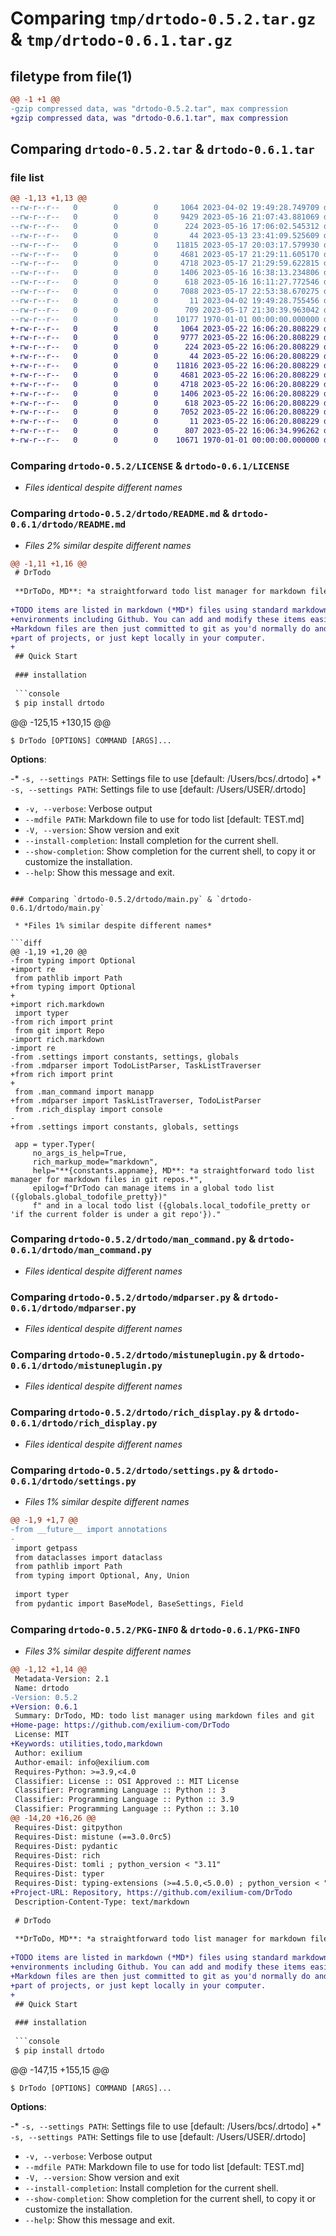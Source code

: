 # Comparing `tmp/drtodo-0.5.2.tar.gz` & `tmp/drtodo-0.6.1.tar.gz`

## filetype from file(1)

```diff
@@ -1 +1 @@
-gzip compressed data, was "drtodo-0.5.2.tar", max compression
+gzip compressed data, was "drtodo-0.6.1.tar", max compression
```

## Comparing `drtodo-0.5.2.tar` & `drtodo-0.6.1.tar`

### file list

```diff
@@ -1,13 +1,13 @@
--rw-r--r--   0        0        0     1064 2023-04-02 19:49:28.749709 drtodo-0.5.2/LICENSE
--rw-r--r--   0        0        0     9429 2023-05-16 21:07:43.881069 drtodo-0.5.2/drtodo/README.md
--rw-r--r--   0        0        0      224 2023-05-16 17:06:02.545312 drtodo-0.5.2/drtodo/__init__.py
--rw-r--r--   0        0        0       44 2023-05-13 23:41:09.525609 drtodo-0.5.2/drtodo/__main__.py
--rw-r--r--   0        0        0    11815 2023-05-17 20:03:17.579930 drtodo-0.5.2/drtodo/main.py
--rw-r--r--   0        0        0     4681 2023-05-17 21:29:11.605170 drtodo-0.5.2/drtodo/man_command.py
--rw-r--r--   0        0        0     4718 2023-05-17 21:29:59.622815 drtodo-0.5.2/drtodo/mdparser.py
--rw-r--r--   0        0        0     1406 2023-05-16 16:38:13.234806 drtodo-0.5.2/drtodo/mistuneplugin.py
--rw-r--r--   0        0        0      618 2023-05-16 16:11:27.772546 drtodo-0.5.2/drtodo/rich_display.py
--rw-r--r--   0        0        0     7088 2023-05-17 22:53:38.670275 drtodo-0.5.2/drtodo/settings.py
--rw-r--r--   0        0        0       11 2023-04-02 19:49:28.755456 drtodo-0.5.2/drtodo/util.py
--rw-r--r--   0        0        0      709 2023-05-17 21:30:39.963042 drtodo-0.5.2/pyproject.toml
--rw-r--r--   0        0        0    10177 1970-01-01 00:00:00.000000 drtodo-0.5.2/PKG-INFO
+-rw-r--r--   0        0        0     1064 2023-05-22 16:06:20.808229 drtodo-0.6.1/LICENSE
+-rw-r--r--   0        0        0     9777 2023-05-22 16:06:20.808229 drtodo-0.6.1/drtodo/README.md
+-rw-r--r--   0        0        0      224 2023-05-22 16:06:20.808229 drtodo-0.6.1/drtodo/__init__.py
+-rw-r--r--   0        0        0       44 2023-05-22 16:06:20.808229 drtodo-0.6.1/drtodo/__main__.py
+-rw-r--r--   0        0        0    11816 2023-05-22 16:06:20.808229 drtodo-0.6.1/drtodo/main.py
+-rw-r--r--   0        0        0     4681 2023-05-22 16:06:20.808229 drtodo-0.6.1/drtodo/man_command.py
+-rw-r--r--   0        0        0     4718 2023-05-22 16:06:20.808229 drtodo-0.6.1/drtodo/mdparser.py
+-rw-r--r--   0        0        0     1406 2023-05-22 16:06:20.808229 drtodo-0.6.1/drtodo/mistuneplugin.py
+-rw-r--r--   0        0        0      618 2023-05-22 16:06:20.808229 drtodo-0.6.1/drtodo/rich_display.py
+-rw-r--r--   0        0        0     7052 2023-05-22 16:06:20.808229 drtodo-0.6.1/drtodo/settings.py
+-rw-r--r--   0        0        0       11 2023-05-22 16:06:20.808229 drtodo-0.6.1/drtodo/util.py
+-rw-r--r--   0        0        0      807 2023-05-22 16:06:34.996262 drtodo-0.6.1/pyproject.toml
+-rw-r--r--   0        0        0    10671 1970-01-01 00:00:00.000000 drtodo-0.6.1/PKG-INFO
```

### Comparing `drtodo-0.5.2/LICENSE` & `drtodo-0.6.1/LICENSE`

 * *Files identical despite different names*

### Comparing `drtodo-0.5.2/drtodo/README.md` & `drtodo-0.6.1/drtodo/README.md`

 * *Files 2% similar despite different names*

```diff
@@ -1,11 +1,16 @@
 # DrTodo
 
 **DrToDo, MD**: *a straightforward todo list manager for markdown files in git repos.*
 
+TODO items are listed in markdown (*MD*) files using standard markdown syntax understood by most
+environments including Github. You can add and modify these items easily from the command line.
+Markdown files are then just committed to git as you'd normally do and shared with others or as
+part of projects, or just kept locally in your computer.
+
 ## Quick Start
 
 ### installation
 
 ```console
 $ pip install drtodo
 ```
@@ -125,15 +130,15 @@
 
 ```console
 $ DrTodo [OPTIONS] COMMAND [ARGS]...
 ```
 
 **Options**:
 
-* `-s, --settings PATH`: Settings file to use  [default: /Users/bcs/.drtodo]
+* `-s, --settings PATH`: Settings file to use  [default: /Users/USER/.drtodo]
 * `-v, --verbose`: Verbose output
 * `--mdfile PATH`: Markdown file to use for todo list  [default: TEST.md]
 * `-V, --version`: Show version and exit
 * `--install-completion`: Install completion for the current shell.
 * `--show-completion`: Show completion for the current shell, to copy it or customize the installation.
 * `--help`: Show this message and exit.
```

### Comparing `drtodo-0.5.2/drtodo/main.py` & `drtodo-0.6.1/drtodo/main.py`

 * *Files 1% similar despite different names*

```diff
@@ -1,19 +1,20 @@
-from typing import Optional
+import re
 from pathlib import Path
+from typing import Optional
+
+import rich.markdown
 import typer
-from rich import print
 from git import Repo
-import rich.markdown
-import re
-from .settings import constants, settings, globals
-from .mdparser import TodoListParser, TaskListTraverser
+from rich import print
+
 from .man_command import manapp
+from .mdparser import TaskListTraverser, TodoListParser
 from .rich_display import console
-
+from .settings import constants, globals, settings
 
 app = typer.Typer(
     no_args_is_help=True,
     rich_markup_mode="markdown",
     help="**{constants.appname}, MD**: *a straightforward todo list manager for markdown files in git repos.*",
     epilog=f"DrTodo can manage items in a global todo list ({globals.global_todofile_pretty})"
     f" and in a local todo list ({globals.local_todofile_pretty or 'if the current folder is under a git repo'})."
```

### Comparing `drtodo-0.5.2/drtodo/man_command.py` & `drtodo-0.6.1/drtodo/man_command.py`

 * *Files identical despite different names*

### Comparing `drtodo-0.5.2/drtodo/mdparser.py` & `drtodo-0.6.1/drtodo/mdparser.py`

 * *Files identical despite different names*

### Comparing `drtodo-0.5.2/drtodo/mistuneplugin.py` & `drtodo-0.6.1/drtodo/mistuneplugin.py`

 * *Files identical despite different names*

### Comparing `drtodo-0.5.2/drtodo/rich_display.py` & `drtodo-0.6.1/drtodo/rich_display.py`

 * *Files identical despite different names*

### Comparing `drtodo-0.5.2/drtodo/settings.py` & `drtodo-0.6.1/drtodo/settings.py`

 * *Files 1% similar despite different names*

```diff
@@ -1,9 +1,7 @@
-from __future__ import annotations
-
 import getpass
 from dataclasses import dataclass
 from pathlib import Path
 from typing import Optional, Any, Union
 
 import typer
 from pydantic import BaseModel, BaseSettings, Field
```

### Comparing `drtodo-0.5.2/PKG-INFO` & `drtodo-0.6.1/PKG-INFO`

 * *Files 3% similar despite different names*

```diff
@@ -1,12 +1,14 @@
 Metadata-Version: 2.1
 Name: drtodo
-Version: 0.5.2
+Version: 0.6.1
 Summary: DrTodo, MD: todo list manager using markdown files and git
+Home-page: https://github.com/exilium-com/DrTodo
 License: MIT
+Keywords: utilities,todo,markdown
 Author: exilium
 Author-email: info@exilium.com
 Requires-Python: >=3.9,<4.0
 Classifier: License :: OSI Approved :: MIT License
 Classifier: Programming Language :: Python :: 3
 Classifier: Programming Language :: Python :: 3.9
 Classifier: Programming Language :: Python :: 3.10
@@ -14,20 +16,26 @@
 Requires-Dist: gitpython
 Requires-Dist: mistune (==3.0.0rc5)
 Requires-Dist: pydantic
 Requires-Dist: rich
 Requires-Dist: tomli ; python_version < "3.11"
 Requires-Dist: typer
 Requires-Dist: typing-extensions (>=4.5.0,<5.0.0) ; python_version < "3.11"
+Project-URL: Repository, https://github.com/exilium-com/DrTodo
 Description-Content-Type: text/markdown
 
 # DrTodo
 
 **DrToDo, MD**: *a straightforward todo list manager for markdown files in git repos.*
 
+TODO items are listed in markdown (*MD*) files using standard markdown syntax understood by most
+environments including Github. You can add and modify these items easily from the command line.
+Markdown files are then just committed to git as you'd normally do and shared with others or as
+part of projects, or just kept locally in your computer.
+
 ## Quick Start
 
 ### installation
 
 ```console
 $ pip install drtodo
 ```
@@ -147,15 +155,15 @@
 
 ```console
 $ DrTodo [OPTIONS] COMMAND [ARGS]...
 ```
 
 **Options**:
 
-* `-s, --settings PATH`: Settings file to use  [default: /Users/bcs/.drtodo]
+* `-s, --settings PATH`: Settings file to use  [default: /Users/USER/.drtodo]
 * `-v, --verbose`: Verbose output
 * `--mdfile PATH`: Markdown file to use for todo list  [default: TEST.md]
 * `-V, --version`: Show version and exit
 * `--install-completion`: Install completion for the current shell.
 * `--show-completion`: Show completion for the current shell, to copy it or customize the installation.
 * `--help`: Show this message and exit.
```

